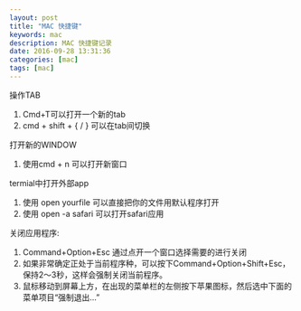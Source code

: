 ```yaml
---
layout: post
title: "MAC 快捷键"
keywords: mac
description: MAC 快捷键记录
date: 2016-09-28 13:31:36
categories: [mac]
tags: [mac]
---   
```



操作TAB

1. Cmd+T可以打开一个新的tab
2. cmd + shift + { / } 可以在tab间切换


打开新的WINDOW

1. 使用cmd + n 可以打开新窗口

termial中打开外部app

1. 使用 open yourfile 可以直接把你的文件用默认程序打开
2. 使用 open -a safari 可以打开safari应用 

关闭应用程序:

1. Command+Option+Esc 通过点开一个窗口选择需要的进行关闭
2. 如果非常确定正处于当前程序种，可以按下Command+Option+Shift+Esc，保持2～3秒，这样会强制关闭当前程序。
3. 鼠标移动到屏幕上方，在出现的菜单栏的左侧按下苹果图标，然后选中下面的菜单项目“强制退出...”

 
